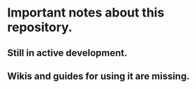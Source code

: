 # Important notes about this repository.

## Still in active development.
## Wikis and guides for using it are missing.